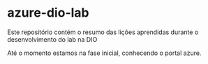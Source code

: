 # azure-dio-lab
Este repositório contém o resumo das lições aprendidas durante o desenvolvimento do lab na DIO


Até o momento estamos na fase inicial, conhecendo o portal azure.
